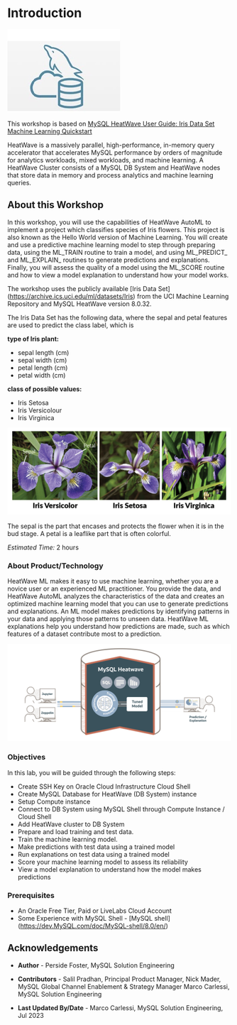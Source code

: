 # Introduction

![mysql heatwave](./images/mysql-heatwave-logo.jpg "mysql heatwave")

This workshop is based on [MySQL HeatWave User Guide: Iris Data Set Machine Learning Quickstart](https://dev.mysql.com/doc/heatwave/en/hwml-iris-example.html)

HeatWave is a massively parallel, high-performance, in-memory query accelerator that accelerates MySQL performance by orders of magnitude for analytics workloads, mixed workloads, and machine learning. A HeatWave Cluster consists of a MySQL DB System and HeatWave nodes that store data in memory and process analytics and machine learning queries.

## About this Workshop

In this workshop, you will use the capabilities of HeatWave AutoML to implement a project which classifies species of Iris flowers. This project is also known as the Hello World version of Machine Learning. You will create and use a predictive machine learning model to step through preparing data, using the ML\_TRAIN routine to train a model, and using ML\_PREDICT\_ and ML\_EXPLAIN\_ routines to generate predictions and explanations. Finally, you will assess the quality of a model using the ML_SCORE routine and how to view a model explanation to understand how your model works.

The workshop uses the publicly available [Iris Data Set] (https://archive.ics.uci.edu/ml/datasets/Iris)  from the UCI Machine Learning Repository and MySQL HeatWave version 8.0.32.

The Iris Data Set has the following data, where the sepal and petal features are used to predict the class label, which is

**type of Iris plant:**

- sepal length (cm)
- sepal width (cm)
- petal length (cm)
- petal width (cm)

**class of possible values:**

- Iris Setosa
- Iris Versicolour
- Iris Virginica

![three Iris flowers species](./images/iris-flowers.png "iris-flowers")

The sepal is the part that encases and protects the flower when it is in the bud stage. A petal is a leaflike part that is often colorful.

_Estimated Time:_ 2 hours

### About Product/Technology

HeatWave ML makes it easy to use machine learning, whether you are a novice user or an experienced ML practitioner. You provide the data, and HeatWave AutoML analyzes the characteristics of the data and creates an optimized machine learning model that you can use to generate predictions and explanations. An ML model makes predictions by identifying patterns in your data and applying those patterns to unseen data. HeatWave ML explanations help you understand how predictions are made, such as which features of a dataset contribute most to a prediction.

  ![Machine learning is easier with MySQL HeatWave](./images/heatwave-ml-easy.png "heatwave-ml-easy")

### Objectives

In this lab, you will be guided through the following steps:

- Create SSH Key on Oracle Cloud Infrastructure Cloud Shell
- Create MySQL Database for HeatWave (DB System) instance
- Setup Compute instance
- Connect to DB System using MySQL Shell through Compute Instance / Cloud Shell
- Add HeatWave cluster to DB System
- Prepare and load training and test data.
- Train the machine learning model.
- Make predictions with test data using a trained model
- Run explanations on test data using a trained model
- Score your machine learning model to assess its reliability
- View a model explanation to understand how the model makes predictions

### Prerequisites

- An Oracle Free Tier, Paid or LiveLabs Cloud Account
- Some Experience with MySQL Shell - [MySQL shell] (https://dev.MySQL.com/doc/MySQL-shell/8.0/en/)


## Acknowledgements

- **Author** - Perside Foster, MySQL Solution Engineering

- **Contributors** - Salil Pradhan, Principal Product Manager,
Nick Mader, MySQL Global Channel Enablement & Strategy Manager
Marco Carlessi, MySQL Solution Engineering
- **Last Updated By/Date** - Marco Carlessi, MySQL Solution Engineering, Jul 2023
